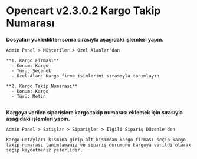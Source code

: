 # Opencart v2.3.0.2 Kargo Takip Numarası

**Dosyaları yükledikten sonra sırasıyla aşağıdaki işlemleri yapın.**


```
Admin Panel > Müşteriler > Özel Alanlar'dan

**1. Kargo Firması**
  - Konum: Kargo
  - Türü: Seçenek
  - Özel Alan: Kargo firma isimlerini sırasıyla tanımlayın

**2. Kargo Takip Numarası**
  - Konum: Kargo
  - Türü: Metin
  
```

**Kargoya verilen siparişlere kargo takip numarası eklemek için sırasıyla aşağıdaki işlemleri yapın.**

```
Admin Panel > Satışlar > Siparişler > İlgili Sipariş Düzenle'den

Kargo Detayları kısmına girip alt kısımdan kargo firması seçip kargo takip numarası tanımlamanız ve sipariş durumunu kargoya verildi olarak seçip kaydetmeniz yeterlidir.
  
```

